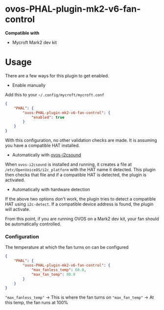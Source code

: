 # ovos-PHAL-plugin-mk2-v6-fan-control

**Compatible with**
* Mycroft Mark2 dev kit

# Usage

There are a few ways for this plugin to get enabled.

* Enable manually

Add this to your `~/.config/mycroft/mycroft.conf`

```json
{
    "PHAL": {
        "ovos-PHAL-plugin-mk2-v6-fan-control": {
            "enabled": true
        }
    }
}
```
With this configuration, no other validation checks are made.  It is assuming you have a compatible HAT installed.

* Automatically with [ovos-i2csound](https://github.com/OpenVoiceOS/ovos-i2csound)

When `ovos-i2csound` is installed and running, it creates a file at `/etc/OpenVoiceOS/i2c_platform` with the HAT name it detected.  This plugin then checks that file and if a compatible HAT is detected, the plugin is activated.

* Automatically with hardware detection

If the above two options don't work, the plugin tries to detect a compatible HAT using `i2c-detect`.  If a compatible device address is found, the plugin will activate.

From this point, if you are running OVOS on a Mark2 dev kit, your fan should be automatically controlled.

### Configuration

The temperature at which the fan turns on can be configured

```json
{
    "PHAL": {
        "ovos-PHAL-plugin-mk2-v6-fan-control": {
            "max_fanless_temp": 60.0,
            "max_fan_temp": 80.0
        }
    }
}
```

`"max_fanless_temp"` -> This is where the fan turns on
`"max_fan_temp"` -> At this temp, the fan runs at 100%
